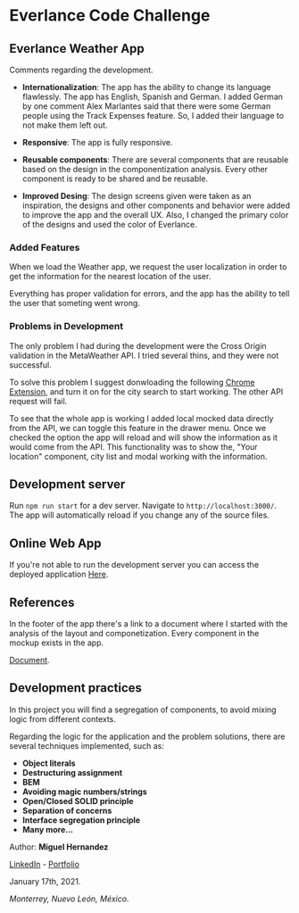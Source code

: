 
# Everlance Code Challenge

## Everlance Weather App
Comments regarding the development.

* **Internationalization**: The app has the ability to change its language flawlessly. The app has English, Spanish and German. I added German by one comment Alex Marlantes said that there were some German people using the Track Expenses feature. So, I added their language to not make them left out.

* **Responsive**: The app is fully responsive.

 * **Reusable components**: There are several components that are reusable based on the design in the componentization analysis. Every other component is ready to be shared and be reusable.

 * **Improved Desing**: The design screens given were taken as an inspiration, the designs and other components and behavior were added to improve the app and the overall UX. Also, I changed the primary color of the designs and used the color of Everlance.


### Added Features 
When we load the Weather app, we request the user localization in order to get the information for the nearest location of the user. 

Everything has proper validation for errors, and the app has the ability to tell the user that someting went wrong.


### Problems in Development 
The only problem I had during the development were the Cross Origin validation in the MetaWeather API. I tried several thins, and they were not successful.

To solve this problem I suggest donwloading the following [Chrome Extension](https://chrome.google.com/webstore/detail/cors-unblock/lfhmikememgdcahcdlaciloancbhjino), and turn it on for the city search to start working. The other API request will fail.

To see that the whole app is working I added local mocked data directly from the API, we can toggle this feature in the drawer menu. Once we checked the option the app will reload and will show the information as it would come from the API. This functionality was to show the, "Your location" component, city list and modal working with the information.

## Development server
Run `npm run start` for a dev server. Navigate to `http://localhost:3000/`. The app will automatically reload if you change any of the source files.


## Online Web App
If you're not able to run the development server you can access the deployed application [Here](https://everlance-weather.vercel.app/).

## References
In the footer of the app there's a link to a document where I started with the analysis of the layout and componetization. Every component in the mockup exists in the app.

[Document](https://s3.amazonaws.com/assets.mockflow.com/app/wireframepro/fileexport/Export_D833a47bec7f6cf2a15045de54f790dfa.pdf).


## Development practices
In this project you will find a segregation of components, to avoid mixing logic from different contexts.

Regarding the logic for the application and the problem solutions, there are several techniques implemented, such as: 

* **Object literals**
* **Destructuring assignment** 
* **BEM** 
* **Avoiding magic numbers/strings**
* **Open/Closed SOLID principle** 
* **Separation of concerns** 
*  **Interface segregation principle**
*  **Many more...**


Author: **Miguel Hernandez** 

[LinkedIn](https://www.linkedin.com/in/miguelhernandezch/) - [Portfolio](https://miguelhernandezch.github.io/me)

January 17th, 2021.
 
 _Monterrey, Nuevo León, México._